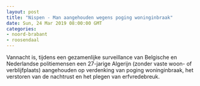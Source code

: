 ```yaml
---
layout: post
title: "Nispen - Man aangehouden wegens poging woninginbraak"
date: Sun, 24 Mar 2019 08:00:00 GMT
categories: 
- noord-brabant 
- roosendaal 
---
```


Vannacht is, tijdens een gezamenlijke surveillance van Belgische en Nederlandse politiemensen een 27-jarige Algerijn (zonder vaste woon- of verblijfplaats) aangehouden op verdenking van poging woninginbraak, het verstoren van de nachtrust en het plegen van erfvredebreuk.
